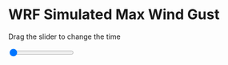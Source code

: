 <h1>WRF Simulated Max Wind Gust</h1>
<p>Drag the slider to change the time</p>

<div class="slidecontainer">
<input oninput='setImage(this)' class="slider" type="range" min="0" max="31" value="0" step="1" />
<img id='img'/>
</div>

<script>
var img = document.getElementById('img');
var img_array = ['/assets/images/wrf/w_wrfout_d01_2020-06-19_12:00:00.png',
'/assets/images/wrf/w_wrfout_d01_2020-06-19_13:00:00.png',
'/assets/images/wrf/w_wrfout_d01_2020-06-19_14:00:00.png',
'/assets/images/wrf/w_wrfout_d01_2020-06-19_15:00:00.png',
'/assets/images/wrf/w_wrfout_d01_2020-06-19_16:00:00.png',
'/assets/images/wrf/w_wrfout_d01_2020-06-19_17:00:00.png',
'/assets/images/wrf/w_wrfout_d01_2020-06-19_18:00:00.png',
'/assets/images/wrf/w_wrfout_d01_2020-06-19_19:00:00.png',
'/assets/images/wrf/w_wrfout_d01_2020-06-19_20:00:00.png',
'/assets/images/wrf/w_wrfout_d01_2020-06-19_21:00:00.png',
'/assets/images/wrf/w_wrfout_d01_2020-06-19_22:00:00.png',
'/assets/images/wrf/w_wrfout_d01_2020-06-19_23:00:00.png',
'/assets/images/wrf/w_wrfout_d01_2020-06-20_00:00:00.png',
'/assets/images/wrf/w_wrfout_d01_2020-06-20_01:00:00.png',
'/assets/images/wrf/w_wrfout_d01_2020-06-20_02:00:00.png',
'/assets/images/wrf/w_wrfout_d01_2020-06-20_03:00:00.png',
'/assets/images/wrf/w_wrfout_d01_2020-06-20_04:00:00.png',
'/assets/images/wrf/w_wrfout_d01_2020-06-20_05:00:00.png',
'/assets/images/wrf/w_wrfout_d01_2020-06-20_06:00:00.png',
'/assets/images/wrf/w_wrfout_d01_2020-06-20_07:00:00.png',
'/assets/images/wrf/w_wrfout_d01_2020-06-20_08:00:00.png',
'/assets/images/wrf/w_wrfout_d01_2020-06-20_09:00:00.png',
'/assets/images/wrf/w_wrfout_d01_2020-06-20_10:00:00.png',
'/assets/images/wrf/w_wrfout_d01_2020-06-20_11:00:00.png',
'/assets/images/wrf/w_wrfout_d01_2020-06-20_12:00:00.png',
'/assets/images/wrf/w_wrfout_d01_2020-06-20_13:00:00.png',
'/assets/images/wrf/w_wrfout_d01_2020-06-20_14:00:00.png',
'/assets/images/wrf/w_wrfout_d01_2020-06-20_15:00:00.png',
'/assets/images/wrf/w_wrfout_d01_2020-06-20_16:00:00.png',
'/assets/images/wrf/w_wrfout_d01_2020-06-20_17:00:00.png',
'/assets/images/wrf/w_wrfout_d01_2020-06-20_18:00:00.png',];
function setImage(obj)
{
        var value = obj.value;
        img.src = img_array[value];

}
</script>
